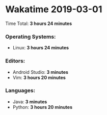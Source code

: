 # Wakatime 2019-03-01

Time Total: **3 hours 24 minutes**

### Operating Systems:
- Linux: **3 hours 24 minutes** 

### Editors:
- Android Studio: **3 minutes** 
- Vim: **3 hours 20 minutes** 

### Languages:
- Java: **3 minutes** 
- Python: **3 hours 20 minutes** 

